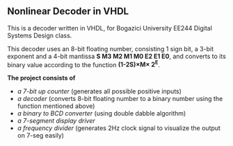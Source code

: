 ## Nonlinear Decoder in VHDL

This is a decoder written in VHDL, for Bogazici University EE244 Digital Systems Design class.

This decoder uses an 8-bit floating number, consisting 1 sign bit, a 3-bit exponent and a 4-bit mantissa  **S M3 M2 M1 M0 E2 E1 E0**, and converts to its binary value according to the function **(1-2S)×M× 2<sup>E</sup>**.

**The project consists of**
- *a 7-bit up counter* (generates all possible positive inputs)
- *a decoder* (converts 8-bit floating number to a binary number using the function mentioned above)
- *a binary to BCD converter* (using double dabble algorithm)
- *a 7-segment display driver*
- *a frequency divider* (generates 2Hz clock signal to visualize the output on 7-seg easily)

